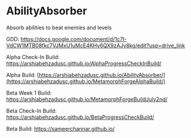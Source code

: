 # AbilityAbsorber
Absorb abilities to beat enemies and levels

GDD: https://docs.google.com/document/d/1c7I-VdCW1MTB08fkc7VJMxU1uMcE4KHy6QX9zAJy8kg/edit?usp=drive_link

Alpha Check-In Build: https://arshiabehzadusc.github.io/AlphaProgressCheckInBuild/

Alpha Build: [https://arshiabehzadusc.github.io/AbilityAbsorber/](https://arshiabehzadusc.github.io/MetamorphForgeAlphaBuild/)

Beta Week 1 Build: https://arshiabehzadusc.github.io/MetamorphForgeBuildJuly2nd/

Beta Check-In Build: https://arshiabehzadusc.github.io/BetaProgressCheckBuild/

Beta Build: https://sameerchannar.github.io/
